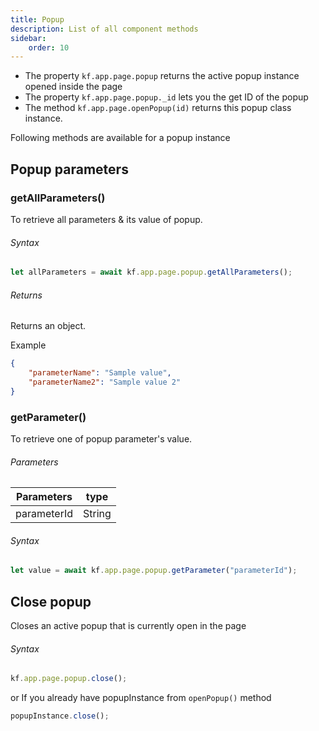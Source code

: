 ```yaml
---
title: Popup
description: List of all component methods
sidebar:
    order: 10
---
```


-   The property `kf.app.page.popup` returns the active popup instance opened inside the page
-   The property `kf.app.page.popup._id` lets you the get ID of the popup
-   The method `kf.app.page.openPopup(id)` returns this popup class instance.

Following methods are available for a popup instance

## Popup parameters

### getAllParameters()

To retrieve all parameters & its value of popup.

###### Syntax

```js
let allParameters = await kf.app.page.popup.getAllParameters();
```

###### Returns

Returns an object.

Example

```json
{
	"parameterName": "Sample value",
	"parameterName2": "Sample value 2"
}
```

### getParameter()

To retrieve one of popup parameter's value.

###### Parameters

| Parameters  | type   |
| ----------- | ------ |
| parameterId | String |

###### Syntax

```js
let value = await kf.app.page.popup.getParameter("parameterId");
```

## Close popup

Closes an active popup that is currently open in the page

###### Syntax

```js
kf.app.page.popup.close();
```

or If you already have popupInstance from `openPopup()` method

```js
popupInstance.close();
```
